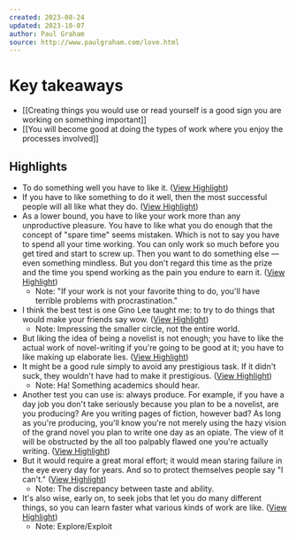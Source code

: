 ```yaml
---
created: 2023-08-24
updated: 2023-10-07
author: Paul Graham
source: http://www.paulgraham.com/love.html
---
```

# Key takeaways
- [[Creating things you would use or read yourself is a good sign you are working on something important]]
- [[You will become good at doing the types of work where you enjoy the processes involved]]



## Highlights
- To do something well you have to like it. ([View Highlight](https://read.readwise.io/read/01h8k71a2w63qjdt8t25gesw45))
- If you have to like something to do it well, then the most successful people will all like what they do. ([View Highlight](https://read.readwise.io/read/01h8k75svzxq497bgmzqyb10qf))
- As a lower bound, you have to like your work more than any unproductive pleasure. You have to like what you do enough that the concept of "spare time" seems mistaken. Which is not to say you have to spend all your time working. You can only work so much before you get tired and start to screw up. Then you want to do something else — even something mindless. But you don't regard this time as the prize and the time you spend working as the pain you endure to earn it. ([View Highlight](https://read.readwise.io/read/01h8k7cq6rj5c4kxjx2hcqrdb7))
    - Note: "If your work is not your favorite thing to do, you'll have terrible problems with procrastination."
- I think the best test is one Gino Lee taught me: to try to do things that would make your friends say wow. ([View Highlight](https://read.readwise.io/read/01h8k7ep87h30rd3getk47wv6c))
    - Note: Impressing the smaller circle, not the entire world.
- But liking the idea of being a novelist is not enough; you have to like the actual work of novel-writing if you're going to be good at it; you have to like making up elaborate lies. ([View Highlight](https://read.readwise.io/read/01h8k7gkq4y894sps0w4xeyty9))
- It might be a good rule simply to avoid any prestigious task. If it didn't suck, they wouldn't have had to make it prestigious. ([View Highlight](https://read.readwise.io/read/01h8k7hr4n6758aqzvqcdk1aww))
    - Note: Ha! Something academics should hear.
- Another test you can use is: always produce. For example, if you have a day job you don't take seriously because you plan to be a novelist, are you producing? Are you writing pages of fiction, however bad? As long as you're producing, you'll know you're not merely using the hazy vision of the grand novel you plan to write one day as an opiate. The view of it will be obstructed by the all too palpably flawed one you're actually writing. ([View Highlight](https://read.readwise.io/read/01h8k7vajyxnprrcv8y6jzwq5v))
- But it would require a great moral effort; it would mean staring failure in the eye every day for years. And so to protect themselves people say "I can't." ([View Highlight](https://read.readwise.io/read/01h8k7xj2ckmcb5b88s4erh4hj))
    - Note: The discrepancy between taste and ability.
- It's also wise, early on, to seek jobs that let you do many different things, so you can learn faster what various kinds of work are like. ([View Highlight](https://read.readwise.io/read/01h8k8534gvz5nftq6me6azx77))
    - Note: Explore/Exploit
